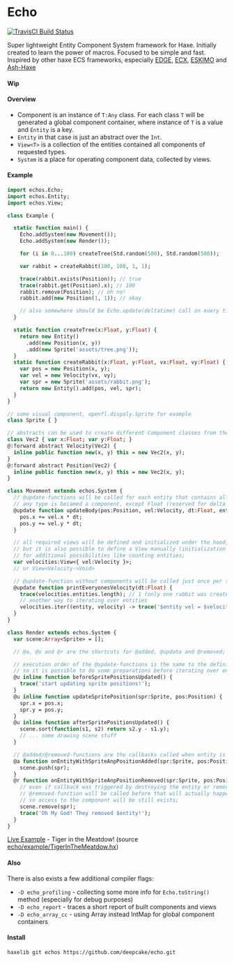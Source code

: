 # Echo
[![TravisCI Build Status](https://travis-ci.org/deepcake/echo.svg?branch=master)](https://travis-ci.org/deepcake/echo)

Super lightweight Entity Component System framework for Haxe. 
Initially created to learn the power of macros. 
Focused to be simple and fast. 
Inspired by other haxe ECS frameworks, especially [EDGE](https://github.com/fponticelli/edge), [ECX](https://github.com/eliasku/ecx), [ESKIMO](https://github.com/PDeveloper/eskimo) and [Ash-Haxe](https://github.com/nadako/Ash-Haxe)

#### Wip

#### Overview
 * Component is an instance of `T:Any` class. For each class `T` will be generated a global component container, where instance of `T` is a value and `Entity` is a key. 
 * `Entity` in that case is just an abstract over the `Int`. 
 * `View<T>` is a collection of the entities contained all components of requested types. 
 * `System` is a place for operating component data, collected by views. 

#### Example
```haxe
import echos.Echo;
import echos.Entity;
import echos.View;

class Example {

  static function main() {
    Echo.addSystem(new Movement());
    Echo.addSystem(new Render());

    for (i in 0...100) createTree(Std.random(500), Std.random(500));

    var rabbit = createRabbit(100, 100, 1, 1);

    trace(rabbit.exists(Position)); // true
    trace(rabbit.get(Position).x); // 100
    rabbit.remove(Position); // oh no!
    rabbit.add(new Position(1, 1)); // okay

    // also somewhere should be Echo.update(deltatime) call on every tick
  }

  static function createTree(x:Float, y:Float) {
    return new Entity()
      .add(new Position(x, y))
      .add(new Sprite('assets/tree.png'));
  }
  static function createRabbit(x:Float, y:Float, vx:Float, vy:Float) {
    var pos = new Position(x, y);
    var vel = new Velocity(vx, vy);
    var spr = new Sprite('assets/rabbit.png');
    return new Entity().add(pos, vel, spr);
  }
}

// some visual component, openfl.dispaly.Sprite for example
class Sprite { } 

// abstracts can be used to create different Component classes from the same Base class without overhead
class Vec2 { var x:Float; var y:Float; }
@:forward abstract Velocity(Vec2) { 
  inline public function new(x, y) this = new Vec2(x, y);
}
@:forward abstract Position(Vec2) {
  inline public function new(x, y) this = new Vec2(x, y);
}

class Movement extends echos.System {
  // @update-functions will be called for each entity that contains all defined components;
  // any type is becamed a component, except Float (reserved for delta time) and Int/Entity;
  @update function updateBody(pos:Position, vel:Velocity, dt:Float, entity:Entity) {
    pos.x += vel.x * dt;
    pos.y += vel.y * dt;
  }

  // all required views will be defined and initialized under the hood,
  // but it is also possible to define a View manually (initialization is still not needed) 
  // for additional possibilities like counting entities;
  var velocities:View<{ vel:Velocity }>;
  // or View<Velocity->Void>

  // @update-function without components will be called just once per system update;
  @update function printEveryonesVelocity(dt:Float) {
    trace(velocities.entities.length); // 1 (only one rabbit was created!)
    // another way to iterating over entities
    velocities.iter((entity, velocity) -> trace('$entity vel = $velocity'));
  }
}

class Render extends echos.System {
  var scene:Array<Sprite> = [];

  // @a, @u and @r are the shortcuts for @added, @update and @removed;

  // execution order of the @update-functions is the same to the definition order, 
  // so it is possible to do some preparations before iterating over entities;
  @u inline function beforeSpritePositionsUpdated() {
    trace('start updating sprite positions!');
  }
  @u inline function updateSpritePosition(spr:Sprite, pos:Position) {
    spr.x = pos.x;
    spr.y = pos.y;
  }
  @u inline function afterSpritePositionsUpdated() {
    scene.sort(function(s1, s2) return s2.y - s1.y);
    // ... some drawing scene stuff
  }

  // @added/@removed-functions are the callbacks called when entity is added or removed from the view;
  @a function onEntityWithSpriteAnpPositionAdded(spr:Sprite, pos:Position) {
    scene.push(spr);
  }
  @r function onEntityWithSpriteAnpPositionRemoved(spr:Sprite, pos:Position, entity:Entity) {
    // even if callback was triggered by destroying the entity or removing a Sprite component, 
    // @removed-function will be called before that will actually happened, 
    // so access to the component will be still exists;
    scene.remove(spr);
    trace('Oh My God! They removed $entity!');
  }
}

```

[Live Example](https://deepcake.github.io/echo/web/) - Tiger in the Meatdow! (source [echo/example/TigerInTheMeatdow.hx](https://github.com/deepcake/echo/blob/master/example/TigerInTheMeatdow.hx))


#### Also
There is also exists a few additional compiler flags:
 * `-D echo_profiling` - collecting some more info for `Echo.toString()` method (especially for debug purposes)
 * `-D echo_report` - traces a short report of built components and views
 * `-D echo_array_cc` - using Array<T> instead IntMap<T> for global component containers

#### Install
```haxelib git echos https://github.com/deepcake/echo.git```
